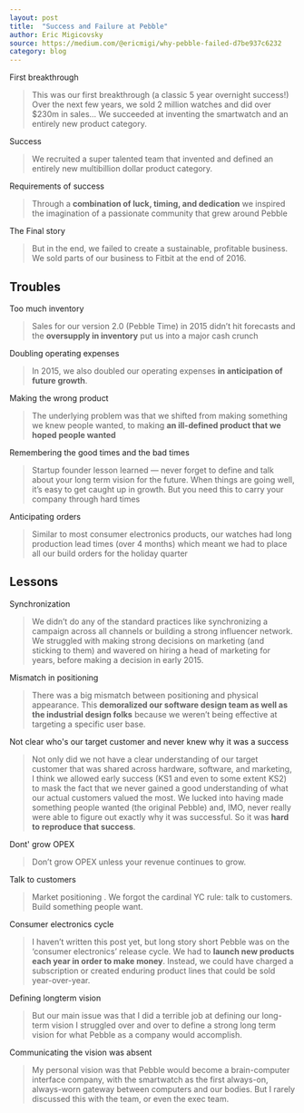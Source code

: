 ```yaml
---
layout: post
title:  "Success and Failure at Pebble"
author: Eric Migicovsky
source: https://medium.com/@ericmigi/why-pebble-failed-d7be937c6232
category: blog
---
```


First breakthrough

> This was our first breakthrough (a classic 5 year overnight success!) Over the next few years, we sold 2 million watches and did over $230m in sales... We succeeded at inventing the smartwatch and an entirely new product category.

Success

> We recruited a super talented team that invented and defined an entirely new multibillion dollar product category.

Requirements of success

> Through a **combination of luck, timing, and dedication** we inspired the imagination of a passionate community that grew around Pebble

The Final story

> But in the end, we failed to create a sustainable, profitable business. We sold parts of our business to Fitbit at the end of 2016.

## Troubles

Too much inventory

> Sales for our version 2.0 (Pebble Time) in 2015 didn’t hit forecasts and the **oversupply in inventory** put us into a major cash crunch

Doubling operating expenses

> In 2015, we also doubled our operating expenses **in anticipation of future growth**.

Making the wrong product

> The underlying problem was that we shifted from making something we knew people wanted, to making **an ill-defined product that we hoped people wanted**

Remembering the good times and the bad times

> Startup founder lesson learned — never forget to define and talk about your long term vision for the future. When things are going well, it’s easy to get caught up in growth. But you need this to carry your company through hard times

Anticipating orders

> Similar to most consumer electronics products, our watches had long production lead times (over 4 months) which meant we had to place all our build orders for the holiday quarter

## Lessons

Synchronization

> We didn’t do any of the standard practices like synchronizing a campaign across all channels or building a strong influencer network. We struggled with making strong decisions on marketing (and sticking to them) and wavered on hiring a head of marketing for years, before making a decision in early 2015.

Mismatch in positioning

> There was a big mismatch between positioning and physical appearance. This **demoralized our software design team as well as the industrial design folks** because we weren’t being effective at targeting a specific user base.

Not clear who's our target customer and never knew why it was a success

> Not only did we not have a clear understanding of our target customer that was shared across hardware, software, and marketing, I think we allowed early success (KS1 and even to some extent KS2) to mask the fact that we never gained a good understanding of what our actual customers valued the most. We lucked into having made something people wanted (the original Pebble) and, IMO, never really were able to figure out exactly why it was successful. So it was **hard to reproduce that success**.

Dont' grow OPEX

> Don’t grow OPEX unless your revenue continues to grow.

Talk to customers

> Market positioning . We forgot the cardinal YC rule: talk to customers. Build something people want.

Consumer electronics cycle

> I haven’t written this post yet, but long story short Pebble was on the ‘consumer electronics’ release cycle. We had to **launch new products each year in order to make money**. Instead, we could have charged a subscription or created enduring product lines that could be sold year-over-year.

Defining longterm vision

> But our main issue was that I did a terrible job at defining our long-term vision I struggled over and over to define a strong long term vision for what Pebble as a company would accomplish.

Communicating the vision was absent

> My personal vision was that Pebble would become a brain-computer interface company, with the smartwatch as the first always-on, always-worn gateway between computers and our bodies. But I rarely discussed this with the team, or even the exec team.
